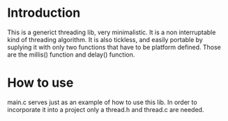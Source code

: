 # Introduction

This is a generict threading lib, very minimalistic. It is a non interruptable
kind of threading algorithm. It is also tickless, and easily portable by
suplying it with only two functions that have to be platform defined. Those are
the millis() function and delay() function.

# How to use

main.c serves just as an example of how to use this lib. In order to incorporate
it into a project only a thread.h and thread.c are needed.

